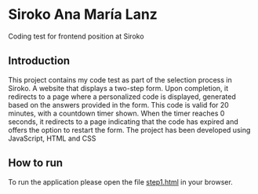 # Siroko Ana María Lanz
Coding test for frontend position at Siroko  

## Introduction
This project contains my code test as part of the selection process in Siroko.
A website that displays a two-step form. Upon completion, it redirects to a page where a personalized code is displayed, generated based on the answers provided in the form. This code is valid for 20 minutes, with a countdown timer shown. When the timer reaches 0 seconds, it redirects to a page indicating that the code has expired and offers the option to restart the form.
The project has been developed using JavaScript, HTML and CSS

## How to run
To run the application please open the file [step1.html](step1.html) in your browser.



